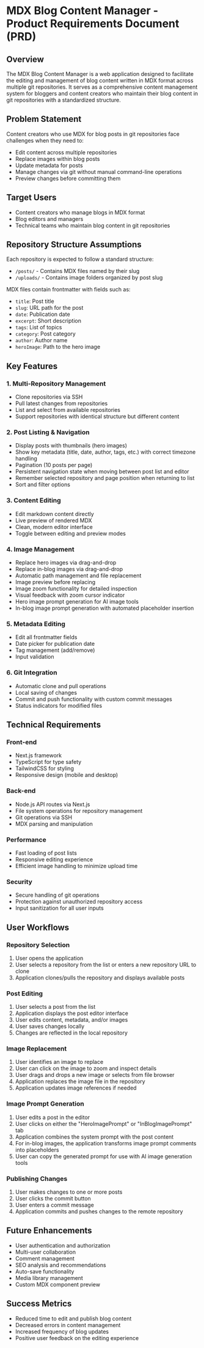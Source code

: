 # MDX Blog Content Manager - Product Requirements Document (PRD)

## Overview
The MDX Blog Content Manager is a web application designed to facilitate the editing and management of blog content written in MDX format across multiple git repositories. It serves as a comprehensive content management system for bloggers and content creators who maintain their blog content in git repositories with a standardized structure.

## Problem Statement
Content creators who use MDX for blog posts in git repositories face challenges when they need to:
- Edit content across multiple repositories
- Replace images within blog posts
- Update metadata for posts
- Manage changes via git without manual command-line operations
- Preview changes before committing them

## Target Users
- Content creators who manage blogs in MDX format
- Blog editors and managers
- Technical teams who maintain blog content in git repositories

## Repository Structure Assumptions
Each repository is expected to follow a standard structure:
- `/posts/` - Contains MDX files named by their slug
- `/uploads/` - Contains image folders organized by post slug

MDX files contain frontmatter with fields such as:
- `title`: Post title
- `slug`: URL path for the post
- `date`: Publication date
- `excerpt`: Short description
- `tags`: List of topics
- `category`: Post category
- `author`: Author name
- `heroImage`: Path to the hero image

## Key Features

### 1. Multi-Repository Management
- Clone repositories via SSH
- Pull latest changes from repositories
- List and select from available repositories
- Support repositories with identical structure but different content

### 2. Post Listing & Navigation
- Display posts with thumbnails (hero images)
- Show key metadata (title, date, author, tags, etc.) with correct timezone handling
- Pagination (10 posts per page)
- Persistent navigation state when moving between post list and editor
- Remember selected repository and page position when returning to list
- Sort and filter options

### 3. Content Editing
- Edit markdown content directly
- Live preview of rendered MDX
- Clean, modern editor interface
- Toggle between editing and preview modes

### 4. Image Management
- Replace hero images via drag-and-drop
- Replace in-blog images via drag-and-drop
- Automatic path management and file replacement
- Image preview before replacing
- Image zoom functionality for detailed inspection
- Visual feedback with zoom cursor indicator
- Hero image prompt generation for AI image tools
- In-blog image prompt generation with automated placeholder insertion

### 5. Metadata Editing
- Edit all frontmatter fields
- Date picker for publication date
- Tag management (add/remove)
- Input validation

### 6. Git Integration
- Automatic clone and pull operations
- Local saving of changes
- Commit and push functionality with custom commit messages
- Status indicators for modified files

## Technical Requirements

### Front-end
- Next.js framework
- TypeScript for type safety
- TailwindCSS for styling
- Responsive design (mobile and desktop)

### Back-end
- Node.js API routes via Next.js
- File system operations for repository management
- Git operations via SSH
- MDX parsing and manipulation

### Performance
- Fast loading of post lists
- Responsive editing experience
- Efficient image handling to minimize upload time

### Security
- Secure handling of git operations
- Protection against unauthorized repository access
- Input sanitization for all user inputs

## User Workflows

### Repository Selection
1. User opens the application
2. User selects a repository from the list or enters a new repository URL to clone
3. Application clones/pulls the repository and displays available posts

### Post Editing
1. User selects a post from the list
2. Application displays the post editor interface
3. User edits content, metadata, and/or images
4. User saves changes locally
5. Changes are reflected in the local repository

### Image Replacement
1. User identifies an image to replace
2. User can click on the image to zoom and inspect details
3. User drags and drops a new image or selects from file browser
4. Application replaces the image file in the repository
5. Application updates image references if needed

### Image Prompt Generation
1. User edits a post in the editor
2. User clicks on either the "HeroImagePrompt" or "InBlogImagePrompt" tab
3. Application combines the system prompt with the post content
4. For in-blog images, the application transforms image prompt comments into placeholders
5. User can copy the generated prompt for use with AI image generation tools

### Publishing Changes
1. User makes changes to one or more posts
2. User clicks the commit button
3. User enters a commit message
4. Application commits and pushes changes to the remote repository

## Future Enhancements
- User authentication and authorization
- Multi-user collaboration
- Comment management
- SEO analysis and recommendations
- Auto-save functionality
- Media library management
- Custom MDX component preview

## Success Metrics
- Reduced time to edit and publish blog content
- Decreased errors in content management
- Increased frequency of blog updates
- Positive user feedback on the editing experience
